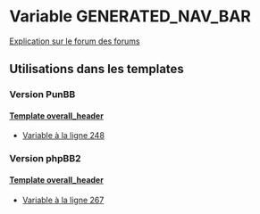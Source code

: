 # Variable GENERATED_NAV_BAR
[Explication sur le forum des forums](http://forum.forumactif.com/t294113-listing-des-variables#GENERATED_NAV_BAR)
## Utilisations dans les templates
### Version PunBB
#### [Template overall_header](punbb/overall_header.md)
* [Variable à la ligne 248](../punbb/overall_header.tpl#L248)
### Version phpBB2
#### [Template overall_header](subsilver/overall_header.md)
* [Variable à la ligne 267](../subsilver/overall_header.tpl#L267)
